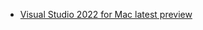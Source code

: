 ---
---
* [Visual Studio 2022 for Mac latest preview](https://visualstudio.microsoft.com/vs/mac/preview/)
